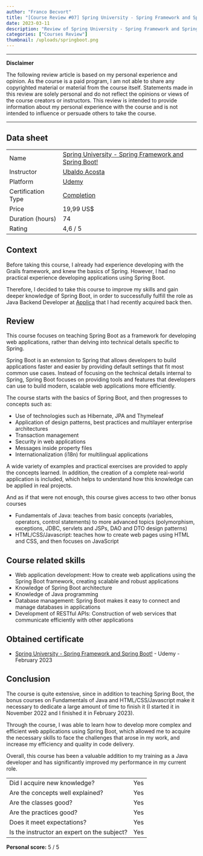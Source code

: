 ```yaml
---
author: "Franco Becvort"
title: "[Course Review #07] Spring University - Spring Framework and Spring Boot"
date: 2023-03-11
description: "Review of Spring University - Spring Framework and Spring Boot"
categories: ["Courses Review"]
thumbnail: /uploads/springboot.png
---
```


---

**Disclaimer**

The following review article is based on my personal experience and opinion. As the course is a paid program, I am not able to share any copyrighted material or material from the course itself. Statements made in this review are solely personal and do not reflect the opinions or views of the course creators or instructors. This review is intended to provide information about my personal experience with the course and is not intended to influence or persuade others to take the course.

---

## Data sheet

|                    |                                                                                                                                                               |
| ------------------ | ------------------------------------------------------------------------------------------------------------------------------------------------------------- |
| Name               | [Spring University - Spring Framework and Spring Boot!](https://www.udemy.com/course/universidad-spring-framework-springboot-java-security-rest-webservices/) |
| Instructor         | [Ubaldo Acosta](https://www.udemy.com/user/globalmentoring/)                                                                                                  |
| Platform           | [Udemy](https://www.udemy.com/)                                                                                                                               |
| Certification Type | [Completion](https://support.udemy.com/hc/en-us/sections/360011037194-Certificates-of-Completion)                                                             |
| Price              | 19,99 US$                                                                                                                                                     |
| Duration \(hours\) | 74                                                                                                                                                            |
| Rating             | 4,6 / 5                                                                                                                                                       |

## Context

Before taking this course, I already had experience developing with the Grails framework, and knew the basics of Spring. However, I had no practical experience developing applications using Spring Boot.

Therefore, I decided to take this course to improve my skills and gain deeper knowledge of Spring Boot, in order to successfully fulfill the role as Java Backend Developer at [Applica](http://www.applica-mobile.com/?lang=en) that I had recently acquired back then.

## Review

This course focuses on teaching Spring Boot as a framework for developing web applications, rather than delving into technical details specific to Spring.

Spring Boot is an extension to Spring that allows developers to build applications faster and easier by providing default settings that fit most common use cases. Instead of focusing on the technical details internal to Spring, Spring Boot focuses on providing tools and features that developers can use to build modern, scalable web applications more efficiently.

The course starts with the basics of Spring Boot, and then progresses to concepts such as:

- Use of technologies such as Hibernate, JPA and Thymeleaf
- Application of design patterns, best practices and multilayer enterprise architectures
- Transaction management
- Security in web applications
- Messages inside property files
- Internationalization (i18n) for multilingual applications

A wide variety of examples and practical exercises are provided to apply the concepts learned. In addition, the creation of a complete real-world application is included, which helps to understand how this knowledge can be applied in real projects.

And as if that were not enough, this course gives access to two other bonus courses

- Fundamentals of Java: teaches from basic concepts \(variables, operators, control statements\) to more advanced topics \(polymorphism, exceptions, JDBC, servlets and JSPs, DAO and DTO design patterns\)
- HTML/CSS/Javascript: teaches how to create web pages using HTML and CSS, and then focuses on JavaScript

## Course related skills

- Web application development: How to create web applications using the Spring Boot framework, creating scalable and robust applications
- Knowledge of Spring Boot architecture
- Knowledge of Java programming
- Database management: Spring Boot makes it easy to connect and manage databases in applications
- Development of RESTful APIs: Construction of web services that communicate efficiently with other applications

## Obtained certificate

- [Spring University - Spring Framework and Spring Boot!](https://udemy-certificate.s3.amazonaws.com/pdf/UC-bd114c76-8d27-4a1e-bdaf-56d749924555.pdf) - Udemy - February 2023

## Conclusion

The course is quite extensive, since in addition to teaching Spring Boot, the bonus courses on Fundamentals of Java and HTML/CSS/Javascript make it necessary to dedicate a large amount of time to finish it \(I started it in November 2022 and I finished it in February 2023\).

Through the course, I was able to learn how to develop more complex and efficient web applications using Spring Boot, which allowed me to acquire the necessary skills to face the challenges that arose in my work, and increase my efficiency and quality in code delivery.

Overall, this course has been a valuable addition to my training as a Java developer and has significantly improved my performance in my current role.

|                                             |     |
| ------------------------------------------- | --- |
| Did I acquire new knowledge?                | Yes |
| Are the concepts well explained?            | Yes |
| Are the classes good?                       | Yes |
| Are the practices good?                     | Yes |
| Does it meet expectations?                  | Yes |
| Is the instructor an expert on the subject? | Yes |

**Personal score:** 5 / 5
